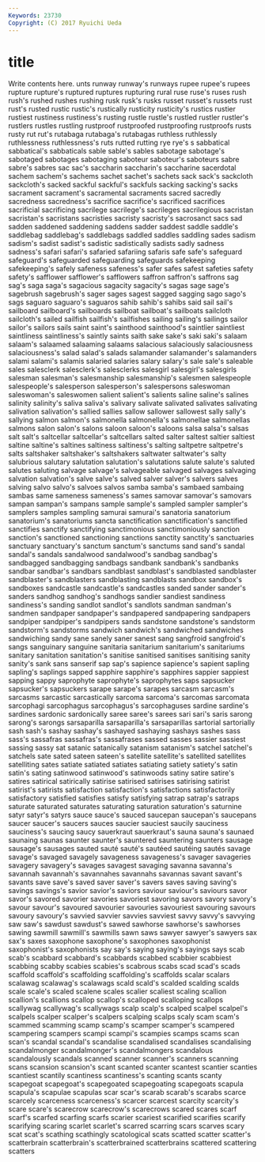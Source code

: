```yaml
---
Keywords: 23730 
Copyright: (C) 2017 Ryuichi Ueda
---
```


# title

Write contents here.
unts runway runway's runways rupee rupee's rupees rupture rupture's
ruptured ruptures rupturing rural ruse ruse's ruses rush rush's rushed
rushes rushing rusk rusk's rusks russet russet's russets rust rust's
rusted rustic rustic's rustically rusticity rusticity's rustics rustier rustiest rustiness
rustiness's rusting rustle rustle's rustled rustler rustler's rustlers rustles rustling
rustproof rustproofed rustproofing rustproofs rusts rusty rut rut's rutabaga rutabaga's
rutabagas ruthless ruthlessly ruthlessness ruthlessness's ruts rutted rutting rye rye's
s sabbatical sabbatical's sabbaticals sable sable's sables sabotage sabotage's sabotaged
sabotages sabotaging saboteur saboteur's saboteurs sabre sabre's sabres sac sac's
saccharin saccharin's saccharine sacerdotal sachem sachem's sachems sachet sachet's sachets
sack sack's sackcloth sackcloth's sacked sackful sackful's sackfuls sacking sacking's
sacks sacrament sacrament's sacramental sacraments sacred sacredly sacredness sacredness's sacrifice
sacrifice's sacrificed sacrifices sacrificial sacrificing sacrilege sacrilege's sacrileges sacrilegious sacristan
sacristan's sacristans sacristies sacristy sacristy's sacrosanct sacs sad sadden saddened
saddening saddens sadder saddest saddle saddle's saddlebag saddlebag's saddlebags saddled
saddles saddling sades sadism sadism's sadist sadist's sadistic sadistically sadists
sadly sadness sadness's safari safari's safaried safariing safaris safe safe's
safeguard safeguard's safeguarded safeguarding safeguards safekeeping safekeeping's safely safeness safeness's
safer safes safest safeties safety safety's safflower safflower's safflowers saffron
saffron's saffrons sag sag's saga saga's sagacious sagacity sagacity's sagas
sage sage's sagebrush sagebrush's sager sages sagest sagged sagging sago
sago's sags saguaro saguaro's saguaros sahib sahib's sahibs said sail
sail's sailboard sailboard's sailboards sailboat sailboat's sailboats sailcloth sailcloth's sailed
sailfish sailfish's sailfishes sailing sailing's sailings sailor sailor's sailors sails
saint saint's sainthood sainthood's saintlier saintliest saintliness saintliness's saintly saints
saith sake sake's saki saki's salaam salaam's salaamed salaaming salaams
salacious salaciously salaciousness salaciousness's salad salad's salads salamander salamander's salamanders
salami salami's salamis salaried salaries salary salary's sale sale's saleable
sales salesclerk salesclerk's salesclerks salesgirl salesgirl's salesgirls salesman salesman's salesmanship
salesmanship's salesmen salespeople salespeople's salesperson salesperson's salespersons saleswoman saleswoman's saleswomen
salient salient's salients saline saline's salines salinity salinity's saliva saliva's
salivary salivate salivated salivates salivating salivation salivation's sallied sallies sallow
sallower sallowest sally sally's sallying salmon salmon's salmonella salmonella's salmonellae
salmonellas salmons salon salon's salons saloon saloon's saloons salsa salsa's
salsas salt salt's saltcellar saltcellar's saltcellars salted salter saltest saltier
saltiest saltine saltine's saltines saltiness saltiness's salting saltpetre saltpetre's salts
saltshaker saltshaker's saltshakers saltwater saltwater's salty salubrious salutary salutation salutation's
salutations salute salute's saluted salutes saluting salvage salvage's salvageable salvaged
salvages salvaging salvation salvation's salve salve's salved salver salver's salvers
salves salving salvo salvo's salvoes salvos samba samba's sambaed sambaing
sambas same sameness sameness's sames samovar samovar's samovars sampan sampan's
sampans sample sample's sampled sampler sampler's samplers samples sampling samurai
samurai's sanatoria sanatorium sanatorium's sanatoriums sancta sanctification sanctification's sanctified sanctifies
sanctify sanctifying sanctimonious sanctimoniously sanction sanction's sanctioned sanctioning sanctions sanctity
sanctity's sanctuaries sanctuary sanctuary's sanctum sanctum's sanctums sand sand's sandal
sandal's sandals sandalwood sandalwood's sandbag sandbag's sandbagged sandbagging sandbags sandbank
sandbank's sandbanks sandbar sandbar's sandbars sandblast sandblast's sandblasted sandblaster sandblaster's
sandblasters sandblasting sandblasts sandbox sandbox's sandboxes sandcastle sandcastle's sandcastles sanded
sander sander's sanders sandhog sandhog's sandhogs sandier sandiest sandiness sandiness's
sanding sandlot sandlot's sandlots sandman sandman's sandmen sandpaper sandpaper's sandpapered
sandpapering sandpapers sandpiper sandpiper's sandpipers sands sandstone sandstone's sandstorm sandstorm's
sandstorms sandwich sandwich's sandwiched sandwiches sandwiching sandy sane sanely saner
sanest sang sangfroid sangfroid's sangs sanguinary sanguine sanitaria sanitarium sanitarium's
sanitariums sanitary sanitation sanitation's sanitise sanitised sanitises sanitising sanity sanity's
sank sans sanserif sap sap's sapience sapience's sapient sapling sapling's
saplings sapped sapphire sapphire's sapphires sappier sappiest sapping sappy saprophyte
saprophyte's saprophytes saps sapsucker sapsucker's sapsuckers sarape sarape's sarapes sarcasm
sarcasm's sarcasms sarcastic sarcastically sarcoma sarcoma's sarcomas sarcomata sarcophagi sarcophagus
sarcophagus's sarcophaguses sardine sardine's sardines sardonic sardonically saree saree's sarees
sari sari's saris sarong sarong's sarongs sarsaparilla sarsaparilla's sarsaparillas sartorial
sartorially sash sash's sashay sashay's sashayed sashaying sashays sashes sass
sass's sassafras sassafras's sassafrases sassed sasses sassier sassiest sassing sassy
sat satanic satanically satanism satanism's satchel satchel's satchels sate sated
sateen sateen's satellite satellite's satellited satellites satelliting sates satiate satiated
satiates satiating satiety satiety's satin satin's sating satinwood satinwood's satinwoods
satiny satire satire's satires satirical satirically satirise satirised satirises satirising
satirist satirist's satirists satisfaction satisfaction's satisfactions satisfactorily satisfactory satisfied satisfies
satisfy satisfying satrap satrap's satraps saturate saturated saturates saturating saturation
saturation's saturnine satyr satyr's satyrs sauce sauce's sauced saucepan saucepan's
saucepans saucer saucer's saucers sauces saucier sauciest saucily sauciness sauciness's
saucing saucy sauerkraut sauerkraut's sauna sauna's saunaed saunaing saunas saunter
saunter's sauntered sauntering saunters sausage sausage's sausages sauted sauté sauté's
sautéed sautéing sautés savage savage's savaged savagely savageness savageness's savager
savageries savagery savagery's savages savagest savaging savanna savanna's savannah savannah's
savannahes savannahs savannas savant savant's savants save save's saved saver
saver's savers saves saving saving's savings savings's savior savior's saviors
saviour saviour's saviours savor savor's savored savorier savories savoriest savoring
savors savory savory's savour savour's savoured savourier savouries savouriest savouring
savours savoury savoury's savvied savvier savvies savviest savvy savvy's savvying
saw saw's sawdust sawdust's sawed sawhorse sawhorse's sawhorses sawing sawmill
sawmill's sawmills sawn saws sawyer sawyer's sawyers sax sax's saxes
saxophone saxophone's saxophones saxophonist saxophonist's saxophonists say say's saying saying's
sayings says scab scab's scabbard scabbard's scabbards scabbed scabbier scabbiest
scabbing scabby scabies scabies's scabrous scabs scad scad's scads scaffold
scaffold's scaffolding scaffolding's scaffolds scalar scalars scalawag scalawag's scalawags scald
scald's scalded scalding scalds scale scale's scaled scalene scales scalier
scaliest scaling scallion scallion's scallions scallop scallop's scalloped scalloping scallops
scallywag scallywag's scallywags scalp scalp's scalped scalpel scalpel's scalpels scalper
scalper's scalpers scalping scalps scaly scam scam's scammed scamming scamp
scamp's scamper scamper's scampered scampering scampers scampi scampi's scampies scamps
scams scan scan's scandal scandal's scandalise scandalised scandalises scandalising scandalmonger
scandalmonger's scandalmongers scandalous scandalously scandals scanned scanner scanner's scanners scanning
scans scansion scansion's scant scanted scanter scantest scantier scanties scantiest
scantily scantiness scantiness's scanting scants scanty scapegoat scapegoat's scapegoated scapegoating
scapegoats scapula scapula's scapulae scapulas scar scar's scarab scarab's scarabs
scarce scarcely scarceness scarceness's scarcer scarcest scarcity scarcity's scare scare's
scarecrow scarecrow's scarecrows scared scares scarf scarf's scarfed scarfing scarfs
scarier scariest scarified scarifies scarify scarifying scaring scarlet scarlet's scarred
scarring scars scarves scary scat scat's scathing scathingly scatological scats
scatted scatter scatter's scatterbrain scatterbrain's scatterbrained scatterbrains scattered scattering scatters
